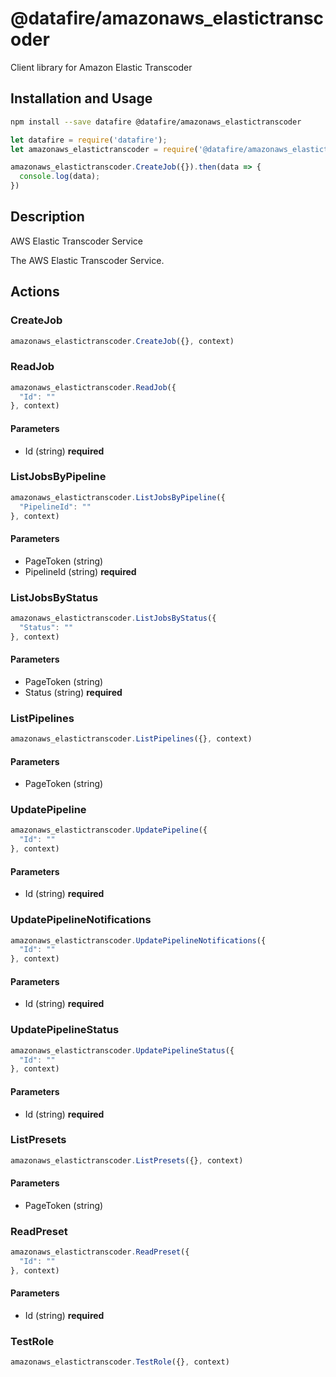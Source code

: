 # @datafire/amazonaws_elastictranscoder

Client library for Amazon Elastic Transcoder

## Installation and Usage
```bash
npm install --save datafire @datafire/amazonaws_elastictranscoder
```

```js
let datafire = require('datafire');
let amazonaws_elastictranscoder = require('@datafire/amazonaws_elastictranscoder').create();

amazonaws_elastictranscoder.CreateJob({}).then(data => {
  console.log(data);
})
```

## Description
<fullname>AWS Elastic Transcoder Service</fullname> <p>The AWS Elastic Transcoder Service.</p>

## Actions
### CreateJob



```js
amazonaws_elastictranscoder.CreateJob({}, context)
```


### ReadJob



```js
amazonaws_elastictranscoder.ReadJob({
  "Id": ""
}, context)
```

#### Parameters
* Id (string) **required**

### ListJobsByPipeline



```js
amazonaws_elastictranscoder.ListJobsByPipeline({
  "PipelineId": ""
}, context)
```

#### Parameters
* PageToken (string)
* PipelineId (string) **required**

### ListJobsByStatus



```js
amazonaws_elastictranscoder.ListJobsByStatus({
  "Status": ""
}, context)
```

#### Parameters
* PageToken (string)
* Status (string) **required**

### ListPipelines



```js
amazonaws_elastictranscoder.ListPipelines({}, context)
```

#### Parameters
* PageToken (string)

### UpdatePipeline



```js
amazonaws_elastictranscoder.UpdatePipeline({
  "Id": ""
}, context)
```

#### Parameters
* Id (string) **required**

### UpdatePipelineNotifications



```js
amazonaws_elastictranscoder.UpdatePipelineNotifications({
  "Id": ""
}, context)
```

#### Parameters
* Id (string) **required**

### UpdatePipelineStatus



```js
amazonaws_elastictranscoder.UpdatePipelineStatus({
  "Id": ""
}, context)
```

#### Parameters
* Id (string) **required**

### ListPresets



```js
amazonaws_elastictranscoder.ListPresets({}, context)
```

#### Parameters
* PageToken (string)

### ReadPreset



```js
amazonaws_elastictranscoder.ReadPreset({
  "Id": ""
}, context)
```

#### Parameters
* Id (string) **required**

### TestRole



```js
amazonaws_elastictranscoder.TestRole({}, context)
```


